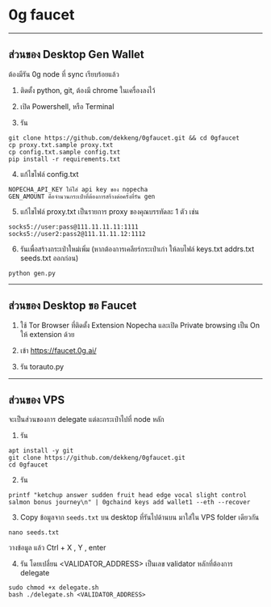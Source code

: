# 0g faucet

-------------------
ส่วนของ Desktop Gen Wallet
-------------------

ต้องมีรัน 0g node ที่ sync เรียบร้อยแล้ว

1. ติดตั้ง python, git, ต้องมี chrome ในเครื่องลงไว้

2. เปิด Powershell, หรือ Terminal

3. รัน
```
git clone https://github.com/dekkeng/0gfaucet.git && cd 0gfaucet
cp proxy.txt.sample proxy.txt
cp config.txt.sample config.txt
pip install -r requirements.txt
```

4. แก้ไขไฟล์ config.txt
```
NOPECHA_API_KEY ให้ใส่ api key ของ nopecha
GEN_AMOUNT คือจำนวนกระเป๋าที่ต้องการสร้างต่อครั้งที่รัน gen
```

5. แก้ไขไฟล์ proxy.txt เป็นรายการ proxy ของคุณบรรทัดละ 1 ตัว เช่น
```
socks5://user:pass@111.11.11.11:1111
socks5://user2:pass2@111.11.11.12:1112
```

6. รันเพื่อสร้างกระเป๋าใหม่เพิ่ม (หากต้องการเคลียร์กระเป๋าเก่า ให้ลบไฟล์ keys.txt addrs.txt seeds.txt ออกก่อน)
```
python gen.py
```

-------------------
ส่วนของ Desktop ขอ Faucet
-------------------

1. ใช้ Tor Browser ที่ติดตั้ง Extension Nopecha และเปิด Private browsing เป็น On ให้ extension ด้วย

2. เข้า https://faucet.0g.ai/

3. รัน torauto.py

-------------------
ส่วนของ VPS
-------------------

จะเป็นส่วนของการ delegate แต่ละกระเป๋าไปที่ node หลัก

1. รัน
```
apt install -y git
git clone https://github.com/dekkeng/0gfaucet.git
cd 0gfaucet
```

2. รัน
```
printf "ketchup answer sudden fruit head edge vocal slight control salmon bonus journey\n" | 0gchaind keys add wallet1 --eth --recover
```

3. Copy ข้อมูลจาก `seeds.txt` บน desktop ที่รันไปด้านบน มาใส่ใน VPS folder เดียวกัน
```
nano seeds.txt
```
วางข้อมูล
แล้ว Ctrl + X , Y , enter

4. รัน โดยเปลี่ยน <VALIDATOR_ADDRESS> เป็นเลข validator หลักที่ต้องการ delegate
```
sudo chmod +x delegate.sh
bash ./delegate.sh <VALIDATOR_ADDRESS>
```